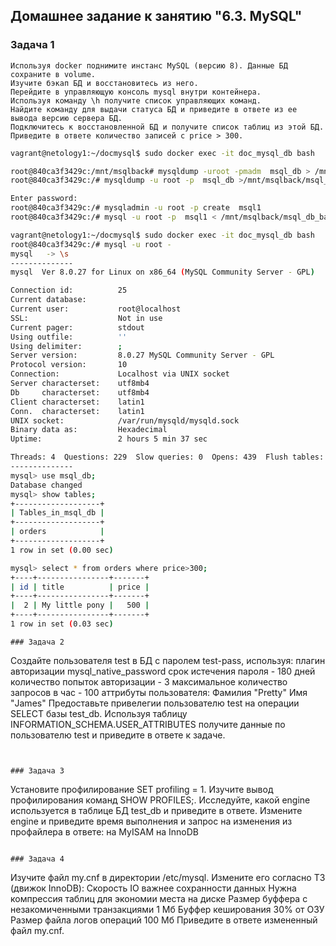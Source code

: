 ## Домашнее задание к занятию "6.3. MySQL"

### Задача 1
````
Используя docker поднимите инстанс MySQL (версию 8). Данные БД сохраните в volume.
Изучите бэкап БД и восстановитесь из него.
Перейдите в управляющую консоль mysql внутри контейнера.
Используя команду \h получите список управляющих команд.
Найдите команду для выдачи статуса БД и приведите в ответе из ее вывода версию сервера БД.
Подключитесь к восстановленной БД и получите список таблиц из этой БД.
Приведите в ответе количество записей с price > 300.
```` 
````bash
vagrant@netology1:~/docmysql$ sudo docker exec -it doc_mysql_db bash

root@840ca3f3429c:/mnt/msqlback# mysqldump -uroot -pmadm  msql_db > /mnt/msqlback/msql_db_bak.sql
root@840ca3f3429c:/# mysqldump -u root -p  msql_db >/mnt/msqlback/msql_db_bak.sql

Enter password:
root@840ca3f3429c:/# mysqladmin -u root -p create  msql1
root@840ca3f3429c:/# mysql -u root -p  msql1 < /mnt/msqlback/msql_db_bak.sql

vagrant@netology1:~/docmysql$ sudo docker exec -it doc_mysql_db bash
root@840ca3f3429c:/# mysql -u root -
mysql   -> \s
--------------
mysql  Ver 8.0.27 for Linux on x86_64 (MySQL Community Server - GPL)

Connection id:          25
Current database:
Current user:           root@localhost
SSL:                    Not in use
Current pager:          stdout
Using outfile:          ''
Using delimiter:        ;
Server version:         8.0.27 MySQL Community Server - GPL
Protocol version:       10
Connection:             Localhost via UNIX socket
Server characterset:    utf8mb4
Db     characterset:    utf8mb4
Client characterset:    latin1
Conn.  characterset:    latin1
UNIX socket:            /var/run/mysqld/mysqld.sock
Binary data as:         Hexadecimal
Uptime:                 2 hours 5 min 37 sec

Threads: 4  Questions: 229  Slow queries: 0  Opens: 439  Flush tables: 3  Open tables: 358  Queries per second avg: 0.030
--------------
mysql> use msql_db;
Database changed
mysql> show tables;
+-------------------+
| Tables_in_msql_db |
+-------------------+
| orders            |
+-------------------+
1 row in set (0.00 sec)

mysql> select * from orders where price>300;
+----+----------------+-------+
| id | title          | price |
+----+----------------+-------+
|  2 | My little pony |   500 |
+----+----------------+-------+
1 row in set (0.03 sec)

````
````
### Задача 2
````
Создайте пользователя test в БД c паролем test-pass, используя:
плагин авторизации mysql_native_password
    срок истечения пароля - 180 дней
    количество попыток авторизации - 3
    максимальное количество запросов в час - 100
    аттрибуты пользователя:
        Фамилия "Pretty"
        Имя "James"
Предоставьте привелегии пользователю test на операции SELECT базы test_db.
Используя таблицу INFORMATION_SCHEMA.USER_ATTRIBUTES получите данные по пользователю test и приведите в ответе к задаче.
````
````
````

### Задача 3
````
Установите профилирование SET profiling = 1. Изучите вывод профилирования команд SHOW PROFILES;.
Исследуйте, какой engine используется в таблице БД test_db и приведите в ответе.
Измените engine и приведите время выполнения и запрос на изменения из профайлера в ответе:
    на MyISAM
    на InnoDB
````
````
````
### Задача 4
````
Изучите файл my.cnf в директории /etc/mysql.
Измените его согласно ТЗ (движок InnoDB):
    Скорость IO важнее сохранности данных
    Нужна компрессия таблиц для экономии места на диске
    Размер буффера с незакомиченными транзакциями 1 Мб
    Буффер кеширования 30% от ОЗУ
    Размер файла логов операций 100 Мб
Приведите в ответе измененный файл my.cnf.
````
````
````
